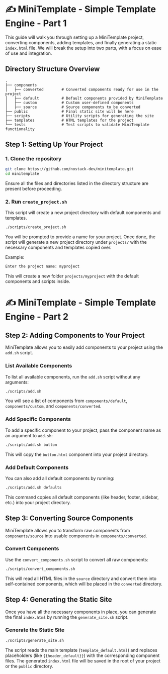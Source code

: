 
# ✍️ MiniTemplate - Simple Template Engine - Part 1

This guide will walk you through setting up a MiniTemplate project, converting components, adding templates, and finally generating a static `index.html` file. We will break the setup into two parts, with a focus on ease of use and integration.

## Directory Structure Overview

```shell
.
├── components
│   ├── converted        # Converted components ready for use in the project
│   ├── default          # Default components provided by MiniTemplate
│   ├── custom           # Custom user-defined components
│   ├── source           # Source components to be converted
├── public               # Final static site will be here
├── scripts              # Utility scripts for generating the site
├── templates            # HTML templates for the project
└── tests                # Test scripts to validate MiniTemplate functionality
```

## Step 1: Setting Up Your Project

### 1. Clone the repository

```bash
git clone https://github.com/nostack-dev/minitemplate.git
cd minitemplate
```

Ensure all the files and directories listed in the directory structure are present before proceeding.

### 2. Run `create_project.sh`

This script will create a new project directory with default components and templates.

```bash
./scripts/create_project.sh
```

You will be prompted to provide a name for your project. Once done, the script will generate a new project directory under `projects/` with the necessary components and templates copied over.

Example:

```bash
Enter the project name: myproject
```

This will create a new folder `projects/myproject` with the default components and scripts inside.

# ✍️ MiniTemplate - Simple Template Engine - Part 2

## Step 2: Adding Components to Your Project

MiniTemplate allows you to easily add components to your project using the `add.sh` script.

### List Available Components

To list all available components, run the `add.sh` script without any arguments:

```bash
./scripts/add.sh
```

You will see a list of components from `components/default`, `components/custom`, and `components/converted`.

### Add Specific Components

To add a specific component to your project, pass the component name as an argument to `add.sh`:

```bash
./scripts/add.sh button
```

This will copy the `button.html` component into your project directory.

### Add Default Components

You can also add all default components by running:

```bash
./scripts/add.sh defaults
```

This command copies all default components (like header, footer, sidebar, etc.) into your project directory.

## Step 3: Converting Source Components

MiniTemplate allows you to transform raw components from `components/source` into usable components in `components/converted`.

### Convert Components

Use the `convert_components.sh` script to convert all raw components:

```bash
./scripts/convert_components.sh
```

This will read all HTML files in the `source` directory and convert them into self-contained components, which will be placed in the `converted` directory.

## Step 4: Generating the Static Site

Once you have all the necessary components in place, you can generate the final `index.html` by running the `generate_site.sh` script.

### Generate the Static Site

```bash
./scripts/generate_site.sh
```

The script reads the main template (`template_default.html`) and replaces placeholders (like `{{header_default}}`) with the corresponding component files. The generated `index.html` file will be saved in the root of your project or the `public` directory.
